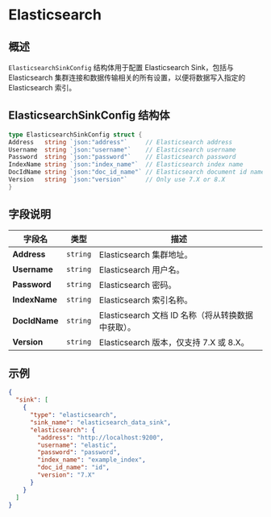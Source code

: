 Elasticsearch
====

## 概述

`ElasticsearchSinkConfig` 结构体用于配置 Elasticsearch Sink，包括与 Elasticsearch 集群连接和数据传输相关的所有设置，以便将数据写入指定的 Elasticsearch 索引。
## ElasticsearchSinkConfig 结构体

```go
type ElasticsearchSinkConfig struct {
Address   string `json:"address"`     // Elasticsearch address
Username  string `json:"username"`    // Elasticsearch username
Password  string `json:"password"`    // Elasticsearch password
IndexName string `json:"index_name"`  // Elasticsearch index name
DocIdName string `json:"doc_id_name"` // Elasticsearch document id name (will take it from transform data)
Version   string `json:"version"`     // Only use 7.X or 8.X
}
```

## 字段说明

| 字段名           | 类型       | 描述                                 |
|---------------|----------|------------------------------------|
| **Address**   | `string` | Elasticsearch 集群地址。                |
| **Username**  | `string` | Elasticsearch 用户名。                 |
| **Password**  | `string` | Elasticsearch 密码。                  |
| **IndexName** | `string` | Elasticsearch 索引名称。                |
| **DocIdName** | `string` | Elasticsearch 文档 ID 名称（将从转换数据中获取）。 |
| **Version**   | `string` | Elasticsearch 版本，仅支持 7.X 或 8.X。    |

## 示例

```json
{
  "sink": [
    {
      "type": "elasticsearch",
      "sink_name": "elasticsearch_data_sink",
      "elasticsearch": {
        "address": "http://localhost:9200",
        "username": "elastic",
        "password": "password",
        "index_name": "example_index",
        "doc_id_name": "id",
        "version": "7.X"
      }
    }
  ]
}

```
